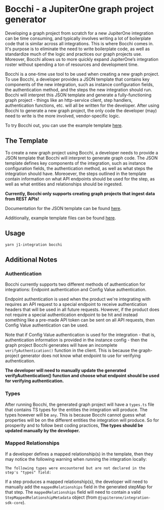 # Bocchi - a JupiterOne graph project generator

Developing a graph project from scratch for a new JupiterOne integration can be
time consuming, and typically involves writing a lot of boilerplate code that is
similar across all integrations. This is where Bocchi comes in. It's purpose is
to eliminate the need to write boilerplate code, as well as standardize much of
the logic and practices our graph projects use. Moreover, Bocchi allows us to
more quickly expand JupiterOne’s integration roster without spending a ton of
resources and development time.

Bocchi is a one-time use tool to be used when creating a new graph project. To
use Bocchi, a developer provides a JSON template that contains key components of
the new integration, such as instance configuration fields, the authentication
method, and the steps the new integration should run. Bocchi will interpret this
JSON template and generate a fully-functioning graph project - things like an
http-service client, step handlers, authentication functions, etc. will all be
written for the developer. After using Bocchi to generate a new graph project,
the only code the developer (may) need to write is the more involved,
vendor-specific logic.

To try Bocchi out, you can use the example template
[here](./docs/template/examples/signalSciences.json).

## The Template

To create a new graph project using Bocchi, a developer needs to provide a JSON
template that Bocchi will interpret to generate graph code. The JSON template
defines key components of the integration, such as instance configuration
fields, the authentication method, as well as what steps the integration should
have. Moreoever, the steps outlined in the template contain information on what
API endpoints should be used for the step, as well as what entities and
relationships should be ingested.

<b>Currently, Bocchi only supports creating graph projects that ingest data from
REST APIs!</b>

Documentation for the JSON template can be found
[here](./docs/template/README.md).

Additionally, example template files can be found
[here](./docs/template/examples/).

## Usage

```
yarn j1-integration bocchi
```

## Additional Notes

### Authentication

Bocchi currently supports two different methods of authentication for
integrations: Endpoint authentication and Config Value authentication.

Endpoint authentication is used when the product we're integrating with requires
an API request to a special endpoint to receive authentication headers that will
be used in all future requests. However, if the product does not require a
special authentication endpoint to be hit and instead something like a pre-made
API token can be sent on all API requests, then Config Value authentication can
be used.

Note that if Config Value authentication is used for the integration - that is,
authentication information is provided in the instance config - then the graph
project Bocchi generates will have an incomplete `verifyAuthentication()`
function in the client. This is because the graph-project generator does not
know what endpoint to use for verifying authentication.

<b>The developer will need to manually update the generated
verifyAuthentication() function and choose what endpoint should be used for
verifying authentication.</b>

### Types

After running Bocchi, the generated graph project will have a `types.ts` file
that contains TS types for the entities the integration will produce. The types
however will be `any`. This is because Bocchi cannot guess what properties will
be on the different entities the integration will produce. So for prosperity and
to follow best coding practices, <b>The types should be updated manually by the
developer.</b>

### Mapped Relationships

If a developer defines a mapped relationship(s) in the template, then they may
notice the following warning when running the integration locally:

```
The following types were encountered but are not declared in the step's "types" field:
```

If a step produces a mapped relationship(s), the developer will need to manually
add the `mappedRelationships` field in the generated stepMap for that step. The
`mappedRelationships` field will need to contain a valid
`StepMappedRelationshipMetadata` object (from
`@jupiterone/integration-sdk-core`).
